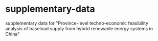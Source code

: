 # supplementary-data
supplementary data for "Province-level techno-economic feasibility analysis of baseload supply from hybrid renewable energy systems in China"
